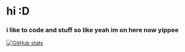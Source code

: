 # hi :D
### i like to code and stuff so like yeah im on here now yippee
[![GitHub stats](https://github-readme-stats-ten-gilt.vercel.app/api?username=noobieoncrack&theme=dracula)](https://github.com/noobieoncrack/github-readme-stats)
<!--
**noobieoncrack/noobieoncrack** is a ✨ _special_ ✨ repository because its `README.md` (this file) appears on your GitHub profile.

Here are some ideas to get you started:

- 🔭 I’m currently working on ...
- 🌱 I’m currently learning ...
- 👯 I’m looking to collaborate on ...
- 🤔 I’m looking for help with ...
- 💬 Ask me about ...
- 📫 How to reach me: ...
- 😄 Pronouns: ...
- ⚡ Fun fact: ...
-->
